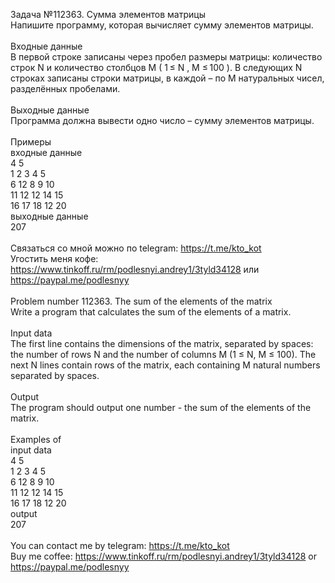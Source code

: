 Задача №112363. Сумма элементов матрицы<br />Напишите программу, которая вычисляет сумму элементов матрицы.<br /><br />Входные данные<br />В первой строке записаны через пробел размеры матрицы: количество строк N и количество столбцов M ( 1 ≤ N , M ≤ 100 ). В следующих N строках записаны строки матрицы, в каждой – по M натуральных чисел, разделённых пробелами.<br /><br />Выходные данные<br />Программа должна вывести одно число – сумму элементов матрицы.<br /><br />Примеры<br />входные данные<br />4 5<br />1 2 3 4 5<br />6 12 8 9 10<br />11 12 12 14 15<br />16 17 18 12 20<br />выходные данные<br />207<br /><br />Связаться со мной можно по telegram: https://t.me/kto_kot<br />Угостить меня кофе: https://www.tinkoff.ru/rm/podlesnyi.andrey1/3tyld34128 или https://paypal.me/podlesnyy<br /><br />Problem number 112363. The sum of the elements of the matrix<br />Write a program that calculates the sum of the elements of a matrix.<br /><br />Input data<br />The first line contains the dimensions of the matrix, separated by spaces: the number of rows N and the number of columns M (1 ≤ N, M ≤ 100). The next N lines contain rows of the matrix, each containing M natural numbers separated by spaces.<br /><br />Output<br />The program should output one number - the sum of the elements of the matrix.<br /><br />Examples of<br />input data<br />4 5<br />1 2 3 4 5<br />6 12 8 9 10<br />11 12 12 14 15<br />16 17 18 12 20<br />output<br />207<br /><br /> You can contact me by telegram: https://t.me/kto_kot <br /> Buy me coffee: https://www.tinkoff.ru/rm/podlesnyi.andrey1/3tyld34128 or https://paypal.me/podlesnyy